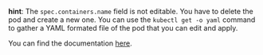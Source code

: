 **hint**: The `spec.containers.name` field is not editable. You have to delete the pod and create a new one.
You can use the `kubectl get -o yaml` command to gather a YAML formated file of the pod that you can edit and apply.

You can find the documentation [here](https://kubernetes.io/docs/reference/kubectl/#operations).